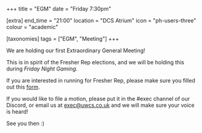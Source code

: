 +++
title = "EGM"
date = "Friday 7:30pm"

[extra]
end_time = "21:00"
location = "DCS Atrium"
icon = "ph-users-three"
colour = "academic"

[taxonomies]
tags = ["EGM", "Meeting"]
+++

We are holding our first Extraordinary General Meeting!

This is in spirit of the Fresher Rep elections, and we will be holding this during *Friday Night Gaming*.

If you are interested in running for Fresher Rep, please make sure you filled out this [form](https://go.uwcs.uk/rep).

If you would like to file a motion, please put it in the #exec channel of our Discord, or email us at exec@uwcs.co.uk and we will make sure your voice is heard!

See you then :)
